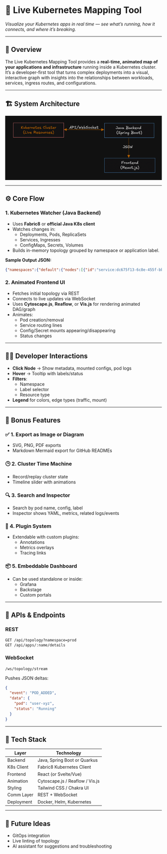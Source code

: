 
# 🚀 Live Kubernetes Mapping Tool

_Visualize your Kubernetes apps in real time — see what’s running, how it connects, and where it’s breaking._

---

## 📘 Overview

The Live Kubernetes Mapping Tool provides a **real-time, animated map of your applications and infrastructure** running inside a Kubernetes cluster. It’s a developer-first tool that turns complex deployments into a visual, interactive graph with insights into the relationships between workloads, services, ingress routes, and configurations.

---

## 🏗️ System Architecture

![System Architecture](docs/img.png)

---

## ⚙️ Core Flow

### 1. Kubernetes Watcher (Java Backend)

- Uses **Fabric8** or **official Java K8s client**
- Watches changes in:
  - Deployments, Pods, ReplicaSets
  - Services, Ingresses
  - ConfigMaps, Secrets, Volumes
- Builds in-memory topology grouped by namespace or application label.

**Sample Output JSON:**
```json
{"namespaces":{"default":{"nodes":[{"id":"service:dc675f13-6c8e-455f-bbe4-2aceaf3ecbac","name":"kubernetes","namespace":"default","type":"SERVICE"}],"edges":[]},"ingress-nginx":{"nodes":[{"id":"pod:c2ddd532-7d5a-49d3-ba46-7ef6f3592e6d","name":"ingress-nginx-admission-create-qcjfq","namespace":"ingress-nginx","type":"POD"},{"id":"replicaset:a78d9428-25a9-413d-bf4d-496a8290377a","name":"ingress-nginx-controller-67c5cb88f","namespace":"ingress-nginx","type":"REPLICASET"},{"id":"pod:565f5857-2146-4d54-ae8f-8456a83e8332","name":"ingress-nginx-admission-patch-2wh4p","namespace":"ingress-nginx","type":"POD"},{"id":"service:8d399466-14bd-4df1-b596-61d77b03c003","name":"ingress-nginx-controller-admission","namespace":"ingress-nginx","type":"SERVICE"},{"id":"service:0d386628-7f6e-44da-92ad-82464f37c035","name":"ingress-nginx-controller","namespace":"ingress-nginx","type":"SERVICE"},{"id":"pod:0f6bdef0-0e10-49fa-b0e5-ee9b977b8033","name":"ingress-nginx-controller-67c5cb88f-g7zpz","namespace":"ingress-nginx","type":"POD"},{"id":"deployment:5ba15d55-cb37-4dd4-bdfe-c04e2bee0236","name":"ingress-nginx-controller","namespace":"ingress-nginx","type":"DEPLOYMENT"}],"edges":[{"fromId":"service:0d386628-7f6e-44da-92ad-82464f37c035","toId":"pod:0f6bdef0-0e10-49fa-b0e5-ee9b977b8033"},{"fromId":"service:8d399466-14bd-4df1-b596-61d77b03c003","toId":"pod:0f6bdef0-0e10-49fa-b0e5-ee9b977b8033"},{"fromId":"deployment:5ba15d55-cb37-4dd4-bdfe-c04e2bee0236","toId":"replicaset:a78d9428-25a9-413d-bf4d-496a8290377a"},{"fromId":"replicaset:a78d9428-25a9-413d-bf4d-496a8290377a","toId":"pod:0f6bdef0-0e10-49fa-b0e5-ee9b977b8033"}]},"wordpress":{"nodes":[{"id":"replicaset:44e32ade-1003-44c5-8358-0eff92cd95b2","name":"my-wordpress-6db6f7bf7c","namespace":"wordpress","type":"REPLICASET"},{"id":"pod:b1a57ff6-c5cb-4028-83d6-27558594a1ec","name":"my-wordpress-mariadb-0","namespace":"wordpress","type":"POD"},{"id":"deployment:4b3dfba5-df7e-4579-ac46-3469db97ba1d","name":"my-wordpress","namespace":"wordpress","type":"DEPLOYMENT"},{"id":"pod:d402cf88-1408-473f-bee3-c6b340b1c351","name":"my-wordpress-6db6f7bf7c-8n9lg","namespace":"wordpress","type":"POD"},{"id":"service:23c11451-5b5b-4625-acfe-173c701489c7","name":"my-wordpress-mariadb","namespace":"wordpress","type":"SERVICE"},{"id":"service:5e48c741-06d1-45be-bc0b-f24f4417b0e6","name":"my-wordpress-mariadb-headless","namespace":"wordpress","type":"SERVICE"},{"id":"service:d29427d2-c7eb-4806-9059-c79b6821b4cc","name":"my-wordpress","namespace":"wordpress","type":"SERVICE"}],"edges":[{"fromId":"service:5e48c741-06d1-45be-bc0b-f24f4417b0e6","toId":"pod:b1a57ff6-c5cb-4028-83d6-27558594a1ec"},{"fromId":"service:d29427d2-c7eb-4806-9059-c79b6821b4cc","toId":"pod:d402cf88-1408-473f-bee3-c6b340b1c351"},{"fromId":"service:23c11451-5b5b-4625-acfe-173c701489c7","toId":"pod:b1a57ff6-c5cb-4028-83d6-27558594a1ec"},{"fromId":"deployment:4b3dfba5-df7e-4579-ac46-3469db97ba1d","toId":"replicaset:44e32ade-1003-44c5-8358-0eff92cd95b2"},{"fromId":"replicaset:44e32ade-1003-44c5-8358-0eff92cd95b2","toId":"pod:d402cf88-1408-473f-bee3-c6b340b1c351"}]},"kube-system":{"nodes":[{"id":"pod:85ef6f89-8a1c-4381-9f49-f0e1f37cb7ce","name":"kube-proxy-xwjn7","namespace":"kube-system","type":"POD"},{"id":"pod:bde7ffea-d0a1-40df-9aaa-4289e4bb3c5f","name":"storage-provisioner","namespace":"kube-system","type":"POD"},{"id":"pod:b4db2c34-1ec1-49da-a13e-ebb75e3f2dda","name":"kube-scheduler-minikube","namespace":"kube-system","type":"POD"},{"id":"service:3d1bb613-154b-4ce4-9f0f-908b5a0d1d33","name":"kube-dns","namespace":"kube-system","type":"SERVICE"},{"id":"pod:37714b16-d452-45eb-9c33-63b6cf29b912","name":"etcd-minikube","namespace":"kube-system","type":"POD"},{"id":"pod:e7c49307-7fb4-4cdc-999a-d0df65f4e801","name":"coredns-674b8bbfcf-wvf87","namespace":"kube-system","type":"POD"},{"id":"pod:4f273959-a415-4548-a83c-84c72298ebf4","name":"kube-controller-manager-minikube","namespace":"kube-system","type":"POD"},{"id":"replicaset:6fb723d7-8be8-4b7d-8c27-c977e6838714","name":"coredns-674b8bbfcf","namespace":"kube-system","type":"REPLICASET"},{"id":"pod:4cd83df5-b4af-42f2-aad8-29173c835a3e","name":"kube-apiserver-minikube","namespace":"kube-system","type":"POD"},{"id":"deployment:f8a49569-c843-4e95-8b35-cf4300c44762","name":"coredns","namespace":"kube-system","type":"DEPLOYMENT"}],"edges":[{"fromId":"service:3d1bb613-154b-4ce4-9f0f-908b5a0d1d33","toId":"pod:e7c49307-7fb4-4cdc-999a-d0df65f4e801"},{"fromId":"deployment:f8a49569-c843-4e95-8b35-cf4300c44762","toId":"replicaset:6fb723d7-8be8-4b7d-8c27-c977e6838714"},{"fromId":"replicaset:6fb723d7-8be8-4b7d-8c27-c977e6838714","toId":"pod:e7c49307-7fb4-4cdc-999a-d0df65f4e801"}]}}}
```

### 2. Animated Frontend UI

- Fetches initial topology via REST
- Connects to live updates via WebSocket
- Uses **Cytoscape.js**, **Reaflow**, or **Vis.js** for rendering animated DAG/graph
- Animates:
  - Pod creation/removal
  - Service routing lines
  - Config/Secret mounts appearing/disappearing
  - Status changes

---

## 🧑‍💻 Developer Interactions

- **Click Node** → Show metadata, mounted configs, pod logs
- **Hover** → Tooltip with labels/status
- **Filters**:
  - Namespace
  - Label selector
  - Resource type
- **Legend** for colors, edge types (traffic, mount)

---

## 🧩 Bonus Features

### ✅ 1. Export as Image or Diagram
- SVG, PNG, PDF exports
- Markdown Mermaid export for GitHub READMEs

### 🕒 2. Cluster Time Machine
- Record/replay cluster state
- Timeline slider with animations

### 🔍 3. Search and Inspector
- Search by pod name, config, label
- Inspector shows YAML, metrics, related logs/events

### 🧩 4. Plugin System
- Extendable with custom plugins:
  - Annotations
  - Metrics overlays
  - Tracing links

### 📦 5. Embeddable Dashboard
- Can be used standalone or inside:
  - Grafana
  - Backstage
  - Custom portals

---

## 🔌 APIs & Endpoints

### REST
```http
GET /api/topology?namespace=prod
GET /api/apps/:name/details
```

### WebSocket
```ws
/ws/topology/stream
```
Pushes JSON deltas:
```json
{
  "event": "POD_ADDED",
  "data": {
    "pod": "user-xyz",
    "status": "Running"
  }
}
```

---

## 🧱 Tech Stack

| Layer       | Technology                         |
|-------------|------------------------------------|
| Backend     | Java, Spring Boot or Quarkus       |
| K8s Client  | Fabric8 Kubernetes Client          |
| Frontend    | React (or Svelte/Vue)              |
| Animation   | Cytoscape.js / Reaflow / Vis.js    |
| Styling     | Tailwind CSS / Chakra UI           |
| Comm Layer  | REST + WebSocket                   |
| Deployment  | Docker, Helm, Kubernetes           |

---

## 🚀 Future Ideas

- GitOps integration
- Live linting of topology
- AI assistant for suggestions and troubleshooting
